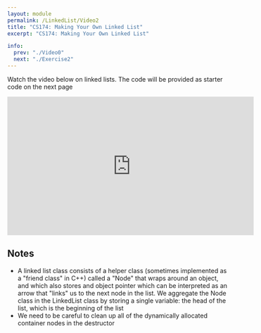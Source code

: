 ```yaml
---
layout: module
permalink: /LinkedList/Video2
title: "CS174: Making Your Own Linked List"
excerpt: "CS174: Making Your Own Linked List"

info:
  prev: "./Video0"
  next: "./Exercise2"
---
```


Watch the video below on linked lists.  The code will be provided as starter code on the next page

<iframe width="560" height="315" src="https://www.youtube.com/embed/plKGFpW2Cys" title="YouTube video player" frameborder="0" allow="accelerometer; autoplay; clipboard-write; encrypted-media; gyroscope; picture-in-picture" allowfullscreen></iframe>

<h2>Notes</h2>

<ul>
<li>A linked list class consists of a helper class (sometimes implemented as a "friend class" in C++) called a "Node" that wraps around an object, and which also stores and object pointer which can be interpreted as an arrow that "links" us to the next node in the list.  We aggregate the Node class in the LinkedList class by storing a single variable: the head of the list, which is the beginning of the list</li>
<li>We need to be careful to clean up all of the dynamically allocated container nodes in the destructor</li>
</ul>
